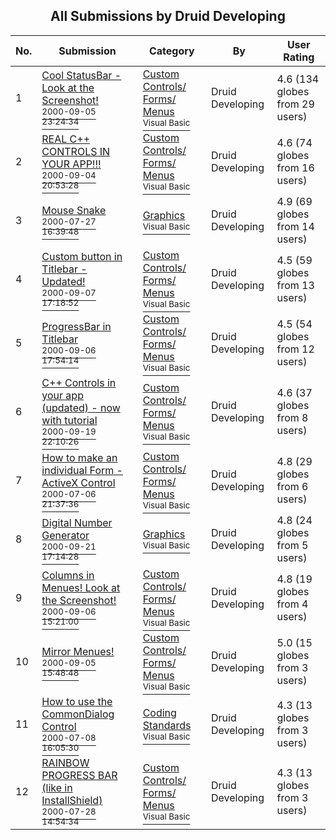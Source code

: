 ﻿<div align="center">

## All Submissions by Druid Developing

</div>

No.  | Submission | Category | By   | User Rating
---- | ---------- | -------- | ---- | -----------
1 | [Cool StatusBar \- Look at the Screenshot\!<br /><sup>2000-09-05 23:24:34</sup>](https://github.com/Planet-Source-Code/druid-developing-cool-statusbar-look-at-the-screenshot__1-11280) | [Custom Controls/ Forms/  Menus<br /><sup>Visual Basic</sup>](../ByCategory/custom-controls-forms-menus__1-4.md) | Druid Developing | 4.6 (134 globes from 29 users)
2 | [REAL C\+\+ CONTROLS IN YOUR APP\!\!\!<br /><sup>2000-09-04 20:53:28</sup>](https://github.com/Planet-Source-Code/druid-developing-real-c-controls-in-your-app__1-11252) | [Custom Controls/ Forms/  Menus<br /><sup>Visual Basic</sup>](../ByCategory/custom-controls-forms-menus__1-4.md) | Druid Developing | 4.6 (74 globes from 16 users)
3 | [Mouse Snake<br /><sup>2000-07-27 16:39:48</sup>](https://github.com/Planet-Source-Code/druid-developing-mouse-snake__1-10126) | [Graphics<br /><sup>Visual Basic</sup>](../ByCategory/graphics__1-46.md) | Druid Developing | 4.9 (69 globes from 14 users)
4 | [Custom button in Titlebar \- Updated\!<br /><sup>2000-09-07 17:18:52</sup>](https://github.com/Planet-Source-Code/druid-developing-custom-button-in-titlebar-updated__1-11292) | [Custom Controls/ Forms/  Menus<br /><sup>Visual Basic</sup>](../ByCategory/custom-controls-forms-menus__1-4.md) | Druid Developing | 4.5 (59 globes from 13 users)
5 | [ProgressBar in Titlebar<br /><sup>2000-09-06 17:54:14</sup>](https://github.com/Planet-Source-Code/druid-developing-progressbar-in-titlebar__1-11298) | [Custom Controls/ Forms/  Menus<br /><sup>Visual Basic</sup>](../ByCategory/custom-controls-forms-menus__1-4.md) | Druid Developing | 4.5 (54 globes from 12 users)
6 | [C\+\+ Controls in your app \(updated\) \- now with tutorial<br /><sup>2000-09-19 22:10:26</sup>](https://github.com/Planet-Source-Code/druid-developing-c-controls-in-your-app-updated-now-with-tutorial__1-11554) | [Custom Controls/ Forms/  Menus<br /><sup>Visual Basic</sup>](../ByCategory/custom-controls-forms-menus__1-4.md) | Druid Developing | 4.6 (37 globes from 8 users)
7 | [How to make an individual Form \- ActiveX Control<br /><sup>2000-07-06 21:37:36</sup>](https://github.com/Planet-Source-Code/druid-developing-how-to-make-an-individual-form-activex-control__1-9558) | [Custom Controls/ Forms/  Menus<br /><sup>Visual Basic</sup>](../ByCategory/custom-controls-forms-menus__1-4.md) | Druid Developing | 4.8 (29 globes from 6 users)
8 | [Digital Number Generator<br /><sup>2000-09-21 17:14:28</sup>](https://github.com/Planet-Source-Code/druid-developing-digital-number-generator__1-11587) | [Graphics<br /><sup>Visual Basic</sup>](../ByCategory/graphics__1-46.md) | Druid Developing | 4.8 (24 globes from 5 users)
9 | [Columns in Menues\! Look at the Screenshot\!<br /><sup>2000-09-06 15:21:00</sup>](https://github.com/Planet-Source-Code/druid-developing-columns-in-menues-look-at-the-screenshot__1-11295) | [Custom Controls/ Forms/  Menus<br /><sup>Visual Basic</sup>](../ByCategory/custom-controls-forms-menus__1-4.md) | Druid Developing | 4.8 (19 globes from 4 users)
10 | [Mirror Menues\!<br /><sup>2000-09-05 15:48:48</sup>](https://github.com/Planet-Source-Code/druid-developing-mirror-menues__1-11274) | [Custom Controls/ Forms/  Menus<br /><sup>Visual Basic</sup>](../ByCategory/custom-controls-forms-menus__1-4.md) | Druid Developing | 5.0 (15 globes from 3 users)
11 | [How to use the CommonDialog Control<br /><sup>2000-07-08 16:05:30</sup>](https://github.com/Planet-Source-Code/druid-developing-how-to-use-the-commondialog-control__1-9595) | [Coding Standards<br /><sup>Visual Basic</sup>](../ByCategory/coding-standards__1-43.md) | Druid Developing | 4.3 (13 globes from 3 users)
12 | [RAINBOW PROGRESS BAR \(like in InstallShield\)<br /><sup>2000-07-28 14:54:34</sup>](https://github.com/Planet-Source-Code/druid-developing-rainbow-progress-bar-like-in-installshield__1-10313) | [Custom Controls/ Forms/  Menus<br /><sup>Visual Basic</sup>](../ByCategory/custom-controls-forms-menus__1-4.md) | Druid Developing | 4.3 (13 globes from 3 users)
